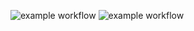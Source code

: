 ![example workflow](https://github.com/grevtsevalex/event-app/actions/workflows/build.yml/badge.svg)
![example workflow](https://github.com/grevtsevalex/event-app/actions/workflows/release.yml/badge.svg)